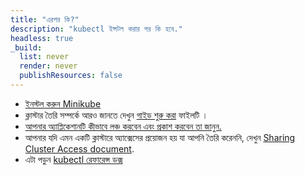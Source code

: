 ```yaml
---
title: "এরপর কি?"
description: "kubectl ইন্সটল করার পর কি হবে."
headless: true
_build:
  list: never
  render: never
  publishResources: false
---
```


* [ইনস্টল করুন Minikube](https://minikube.sigs.k8s.io/docs/start/)
* ক্লাস্টার তৈরি সম্পর্কে আরও জানতে দেখুন [গাইড শুরু করা](/bn/docs/setup/) ফাইলটি ।
* [আপনার অ্যাপ্লিকেশানটি কীভাবে লঞ্চ করবেন এবং প্রকাশ করবেন তা জানুন.](/docs/tasks/access-application-cluster/service-access-application-cluster/)
* আপনার যদি এমন একটি ক্লাস্টারে অ্যাক্সেসের প্রয়োজন হয় যা আপনি তৈরি করেননি, দেখুন
  [Sharing Cluster Access document](/docs/tasks/access-application-cluster/configure-access-multiple-clusters/).
* এটা পড়ুন [kubectl রেফারেন্স ডক্স](/docs/reference/kubectl/kubectl/)
